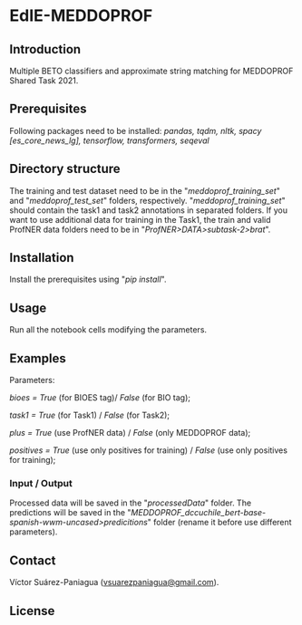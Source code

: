 # EdIE-MEDDOPROF

## Introduction
Multiple BETO classifiers and approximate string matching for MEDDOPROF Shared Task 2021.

## Prerequisites
Following packages need to be installed:
_pandas, tqdm, nltk, spacy [es_core_news_lg], tensorflow, transformers, seqeval_

## Directory structure
The training and test dataset need to be in the "_meddoprof_training_set_" and "_meddoprof_test_set_" folders, respectively. "_meddoprof_training_set_" should contain the task1 and task2 annotations in separated folders. If you want to use additional data for training in the Task1, the train and valid ProfNER data folders need to be in "_ProfNER>DATA>subtask-2>brat_".

## Installation
Install the prerequisites using "_pip install_".

## Usage
Run all the notebook cells modifying the parameters.

## Examples
Parameters:

_bioes = True_ (for BIOES tag)/ _False_ (for BIO tag);

_task1 = True_ (for Task1) / _False_ (for Task2);

_plus = True_ (use ProfNER data) / _False_ (only MEDDOPROF data);

_positives = True_ (use only positives for training) / _False_ (use only positives for training);

### Input / Output
Processed data will be saved in the "_processedData_" folder. The predictions will be saved in the "_MEDDOPROF_dccuchile_bert-base-spanish-wwm-uncased>predicitions_" folder (rename it before use different parameters).

## Contact
Víctor Suárez-Paniagua (vsuarezpaniagua@gmail.com).

## License

